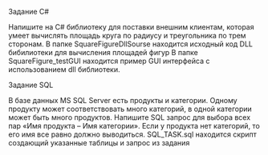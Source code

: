 Задание С#

Напишите на C# библиотеку для поставки внешним клиентам, которая умеет вычислять площадь круга по радиусу и треугольника по трем сторонам. 
В папке SquareFigureDllSourse находится исходный код DLL бибилиотеки для вычисления площадей фигур
В папке SquareFigure_testGUI находится пример GUI интерфейса с использованием dll библиотеки.

Задание SQL

В базе данных MS SQL Server есть продукты и категории. Одному продукту может соответствовать много категорий, в одной категории может быть много продуктов. 
Напишите SQL запрос для выбора всех пар «Имя продукта – Имя категории». Если у продукта нет категорий, то его имя все равно должно выводиться.
SQL_TASK.sql находится скрипт создающий указанные таблицы и запрос из задания 
